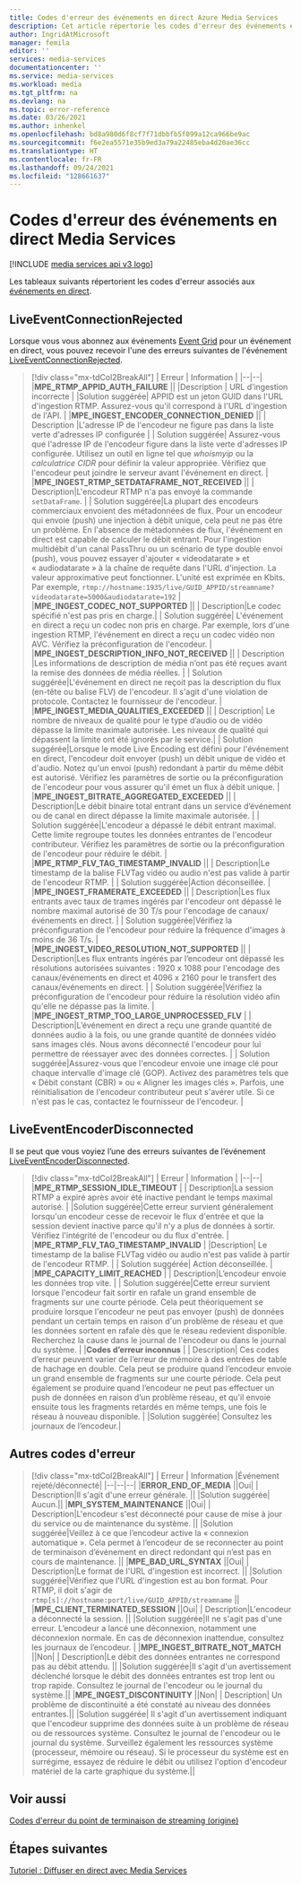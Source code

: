 ```yaml
---
title: Codes d'erreur des événements en direct Azure Media Services
description: Cet article répertorie les codes d'erreur des événements en direct.
author: IngridAtMicrosoft
manager: femila
editor: ''
services: media-services
documentationcenter: ''
ms.service: media-services
ms.workload: media
ms.tgt_pltfrm: na
ms.devlang: na
ms.topic: error-reference
ms.date: 03/26/2021
ms.author: inhenkel
ms.openlocfilehash: bd8a980d6f8cf7f71dbbfb5f099a12ca966be9ac
ms.sourcegitcommit: f6e2ea5571e35b9ed3a79a22485eba4d20ae36cc
ms.translationtype: HT
ms.contentlocale: fr-FR
ms.lasthandoff: 09/24/2021
ms.locfileid: "128661637"
---
```

# <a name="media-services-live-event-error-codes"></a>Codes d'erreur des événements en direct Media Services

[!INCLUDE [media services api v3 logo](./includes/v3-hr.md)]

Les tableaux suivants répertorient les codes d'erreur associés aux [événements en direct](live-event-outputs-concept.md).

## <a name="liveeventconnectionrejected"></a>LiveEventConnectionRejected

Lorsque vous vous abonnez aux événements [Event Grid](../../event-grid/index.yml) pour un événement en direct, vous pouvez recevoir l'une des erreurs suivantes de l'événement [LiveEventConnectionRejected](monitoring/media-services-event-schemas.md\#liveeventconnectionrejected).
> [!div class="mx-tdCol2BreakAll"]
>| Erreur | Information |
>|--|--|
>|**MPE_RTMP_APPID_AUTH_FAILURE** ||
>|Description | URL d’ingestion incorrecte |
>|Solution suggérée| APPID est un jeton GUID dans l'URL d'ingestion RTMP. Assurez-vous qu'il correspond à l'URL d'ingestion de l'API. |
>|**MPE_INGEST_ENCODER_CONNECTION_DENIED** ||
>| Description |L'adresse IP de l'encodeur ne figure pas dans la liste verte d'adresses IP configurée |
>| Solution suggérée| Assurez-vous que l'adresse IP de l'encodeur figure dans la liste verte d'adresses IP configurée. Utilisez un outil en ligne tel que *whoismyip* ou la *calculatrice CIDR* pour définir la valeur appropriée.  Vérifiez que l'encodeur peut joindre le serveur avant l'événement en direct. |
>|**MPE_INGEST_RTMP_SETDATAFRAME_NOT_RECEIVED** ||
>| Description|L'encodeur RTMP n'a pas envoyé la commande `setDataFrame`. |
>| Solution suggérée|La plupart des encodeurs commerciaux envoient des métadonnées de flux. Pour un encodeur qui envoie (push) une injection à débit unique, cela peut ne pas être un problème. En l'absence de métadonnées de flux, l'événement en direct est capable de calculer le débit entrant.  Pour l'ingestion multidébit d'un canal PassThru ou un scénario de type double envoi (push), vous pouvez essayer d'ajouter « videodatarate » et « audiodatarate » à la chaîne de requête dans l'URL d'injection. La valeur approximative peut fonctionner. L'unité est exprimée en Kbits. Par exemple, `rtmp://hostname:1935/live/GUID_APPID/streamname?videodatarate=5000&audiodatarate=192` |
>|**MPE_INGEST_CODEC_NOT_SUPPORTED** ||
>| Description|Le codec spécifié n'est pas pris en charge.|
>| Solution suggérée| L'événement en direct a reçu un codec non pris en charge. Par exemple, lors d'une ingestion RTMP, l'événement en direct a reçu un codec vidéo non AVC.  Vérifiez la préconfiguration de l'encodeur. |
>|**MPE_INGEST_DESCRIPTION_INFO_NOT_RECEIVED** ||
>| Description |Les informations de description de média n’ont pas été reçues avant la remise des données de média réelles. |
>| Solution suggérée|L'événement en direct ne reçoit pas la description du flux (en-tête ou balise FLV) de l'encodeur. Il s'agit d'une violation de protocole. Contactez le fournisseur de l'encodeur. |
>|**MPE_INGEST_MEDIA_QUALITIES_EXCEEDED** ||
>| Description| Le nombre de niveaux de qualité pour le type d’audio ou de vidéo dépasse la limite maximale autorisée. Les niveaux de qualité qui dépassent la limite ont été ignorés par le service.|
>| Solution suggérée|Lorsque le mode Live Encoding est défini pour l'événement en direct, l'encodeur doit envoyer (push) un débit unique de vidéo et d'audio.  Notez qu'un envoi (push) redondant à partir du même débit est autorisé. Vérifiez les paramètres de sortie ou la préconfiguration de l'encodeur pour vous assurer qu'il émet un flux à débit unique. |
>|**MPE_INGEST_BITRATE_AGGREGATED_EXCEEDED** ||
>| Description|Le débit binaire total entrant dans un service d’événement ou de canal en direct dépasse la limite maximale autorisée. |
>| Solution suggérée|L'encodeur a dépassé le débit entrant maximal. Cette limite regroupe toutes les données entrantes de l'encodeur contributeur. Vérifiez les paramètres de sortie ou la préconfiguration de l'encodeur pour réduire le débit. |
>|**MPE_RTMP_FLV_TAG_TIMESTAMP_INVALID** ||
>| Description|Le timestamp de la balise FLVTag vidéo ou audio n'est pas valide à partir de l'encodeur RTMP. |
>| Solution suggérée|Action déconseillée. |
>|**MPE_INGEST_FRAMERATE_EXCEEDED** ||
>| Description|Les flux entrants avec taux de trames ingérés par l'encodeur ont dépassé le nombre maximal autorisé de 30 T/s pour l'encodage de canaux/événements en direct. |
>| Solution suggérée|Vérifiez la préconfiguration de l'encodeur pour réduire la fréquence d'images à moins de 36 T/s. |
>|**MPE_INGEST_VIDEO_RESOLUTION_NOT_SUPPORTED** ||
>| Description|Les flux entrants ingérés par l’encodeur ont dépassé les résolutions autorisées suivantes : 1920 x 1088 pour l'encodage des canaux/événements en direct et 4096 x 2160 pour le transfert des canaux/événements en direct. |
>| Solution suggérée|Vérifiez la préconfiguration de l'encodeur pour réduire la résolution vidéo afin qu'elle ne dépasse pas la limite. |
>|**MPE_INGEST_RTMP_TOO_LARGE_UNPROCESSED_FLV** |
>| Description|L’événement en direct a reçu une grande quantité de données audio à la fois, ou une grande quantité de données vidéo sans images clés. Nous avons déconnecté l'encodeur pour lui permettre de réessayer avec des données correctes. |
>| Solution suggérée|Assurez-vous que l'encodeur envoie une image clé pour chaque intervalle d'image clé (GOP).  Activez des paramètres tels que « Débit constant (CBR) » ou « Aligner les images clés ». Parfois, une réinitialisation de l'encodeur contributeur peut s'avérer utile. Si ce n'est pas le cas, contactez le fournisseur de l'encodeur. |

## <a name="liveeventencoderdisconnected"></a>LiveEventEncoderDisconnected

Il se peut que vous voyiez l’une des erreurs suivantes de l’événement [LiveEventEncoderDisconnected](monitoring/media-services-event-schemas.md\#liveeventencoderdisconnected).

> [!div class="mx-tdCol2BreakAll"]
>| Erreur | Information |
>|--|--|
>|**MPE_RTMP_SESSION_IDLE_TIMEOUT** |
>| Description|La session RTMP a expiré après avoir été inactive pendant le temps maximal autorisé. |
>|Solution suggérée|Cette erreur survient généralement lorsqu'un encodeur cesse de recevoir le flux d'entrée et que la session devient inactive parce qu'il n'y a plus de données à sortir. Vérifiez l'intégrité de l'encodeur ou du flux d'entrée. |
>|**MPE_RTMP_FLV_TAG_TIMESTAMP_INVALID** |
>|Description| Le timestamp de la balise FLVTag vidéo ou audio n'est pas valide à partir de l'encodeur RTMP. |
>| Solution suggérée| Action déconseillée. |
>|**MPE_CAPACITY_LIMIT_REACHED** |
>| Description|L’encodeur envoie les données trop vite. |
>| Solution suggérée|Cette erreur survient lorsque l'encodeur fait sortir en rafale un grand ensemble de fragments sur une courte période.  Cela peut théoriquement se produire lorsque l'encodeur ne peut pas envoyer (push) de données pendant un certain temps en raison d'un problème de réseau et que les données sortent en rafale dès que le réseau redevient disponible. Recherchez la cause dans le journal de l'encodeur ou dans le journal du système. |
>|**Codes d’erreur inconnus** |
>| Description| Ces codes d’erreur peuvent varier de l’erreur de mémoire à des entrées de table de hachage en double. Cela peut se produire quand l’encodeur envoie un grand ensemble de fragments sur une courte période.  Cela peut également se produire quand l’encodeur ne peut pas effectuer un push de données en raison d’un problème réseau, et qu’il envoie ensuite tous les fragments retardés en même temps, une fois le réseau à nouveau disponible. |
>|Solution suggérée| Consultez les journaux de l’encodeur.|

## <a name="other-error-codes"></a>Autres codes d'erreur

> [!div class="mx-tdCol2BreakAll"]
>| Erreur | Information |Événement rejeté/déconnecté|
>|--|--|--|
>|**ERROR_END_OF_MEDIA** ||Oui|
>| Description|Il s'agit d'une erreur générale. ||
>|Solution suggérée| Aucun.||
>|**MPI_SYSTEM_MAINTENANCE** ||Oui|
>| Description|L'encodeur s'est déconnecté pour cause de mise à jour du service ou de maintenance du système. ||
>|Solution suggérée|Veillez à ce que l’encodeur active la « connexion automatique ». Cela permet à l’encodeur de se reconnecter au point de terminaison d’événement en direct redondant qui n’est pas en cours de maintenance. ||
>|**MPE_BAD_URL_SYNTAX** ||Oui|
>| Description|Le format de l'URL d'ingestion est incorrect. ||
>|Solution suggérée|Vérifiez que l'URL d'ingestion est au bon format. Pour RTMP, il doit s'agir de `rtmp[s]://hostname:port/live/GUID_APPID/streamname` ||
>|**MPE_CLIENT_TERMINATED_SESSION** ||Oui|
>| Description|L'encodeur a déconnecté la session.  ||
>|Solution suggérée|Il ne s'agit pas d'une erreur. L’encodeur a lancé une déconnexion, notamment une déconnexion normale. En cas de déconnexion inattendue, consultez les journaux de l’encodeur. |
>|**MPE_INGEST_BITRATE_NOT_MATCH** ||Non|
>| Description|Le débit des données entrantes ne correspond pas au débit attendu. ||
>|Solution suggérée|Il s'agit d'un avertissement déclenché lorsque le débit des données entrantes est trop lent ou trop rapide. Consultez le journal de l'encodeur ou le journal du système.||
>|**MPE_INGEST_DISCONTINUITY** ||Non|
>| Description| Un problème de discontinuité a été constaté au niveau des données entrantes.||
>|Solution suggérée| Il s'agit d'un avertissement indiquant que l'encodeur supprime des données suite à un problème de réseau ou de ressources système. Consultez le journal de l'encodeur ou le journal du système. Surveillez également les ressources système (processeur, mémoire ou réseau). Si le processeur du système est en surrégime, essayez de réduire le débit ou utilisez l'option d'encodeur matériel de la carte graphique du système.||

## <a name="see-also"></a>Voir aussi

[Codes d'erreur du point de terminaison de streaming (origine)](stream-streaming-endpoint-error-codes-reference.md)

## <a name="next-steps"></a>Étapes suivantes

[Tutoriel : Diffuser en direct avec Media Services](stream-live-tutorial-with-api.md)
